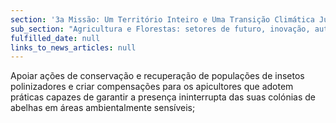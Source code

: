 ```yaml
---
section: '3a Missão: Um Território Inteiro e Uma Transição Climática Justa'
sub_section: "Agricultura e Florestas: setores de futuro, inovação, autonomia e investimento"
fulfilled_date: null
links_to_news_articles: null
---
```


Apoiar ações de conservação e recuperação de populações de insetos polinizadores e criar compensações para os apicultores que adotem práticas capazes de garantir a presença ininterrupta das suas colónias de abelhas em áreas ambientalmente sensíveis;